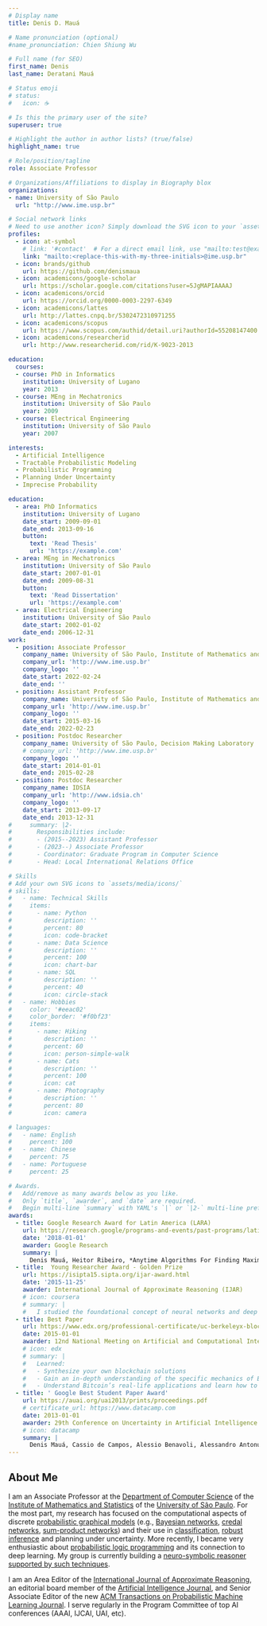 ```yaml
---
# Display name
title: Denis D. Mauá

# Name pronunciation (optional)
#name_pronunciation: Chien Shiung Wu

# Full name (for SEO)
first_name: Denis
last_name: Deratani Mauá

# Status emoji
# status:
#   icon: ☕️

# Is this the primary user of the site?
superuser: true

# Highlight the author in author lists? (true/false)
highlight_name: true

# Role/position/tagline
role: Associate Professor

# Organizations/Affiliations to display in Biography blox
organizations:
- name: University of São Paulo
  url: "http://www.ime.usp.br"

# Social network links
# Need to use another icon? Simply download the SVG icon to your `assets/media/icons/` folder.
profiles:
  - icon: at-symbol
    # link: '#contact'  # For a direct email link, use "mailto:test@example.org".
    link: "mailto:<replace-this-with-my-three-initials>@ime.usp.br"
  - icon: brands/github
    url: https://github.com/denismaua
  - icon: academicons/google-scholar
    url: https://scholar.google.com/citations?user=5JgMAPIAAAAJ
  - icon: academicons/orcid
    url: https://orcid.org/0000-0003-2297-6349
  - icon: academicons/lattes
    url: http://lattes.cnpq.br/5302472310971255
  - icon: academicons/scopus
    url: https://www.scopus.com/authid/detail.uri?authorId=55208147400
  - icon: academicons/researcherid
    url: http://www.researcherid.com/rid/K-9023-2013

education:
  courses:
  - course: PhD in Informatics
    institution: University of Lugano
    year: 2013
  - course: MEng in Mechatronics
    institution: University of São Paulo
    year: 2009
  - course: Electrical Engineering
    institution: University of São Paulo
    year: 2007

interests:
  - Artificial Intelligence
  - Tractable Probabilistic Modeling
  - Probabilistic Programming
  - Planning Under Uncertainty
  - Imprecise Probability

education:
  - area: PhD Informatics
    institution: University of Lugano
    date_start: 2009-09-01
    date_end: 2013-09-16
    button:
      text: 'Read Thesis'
      url: 'https://example.com'
  - area: MEng in Mechatronics
    institution: University of São Paulo
    date_start: 2007-01-01
    date_end: 2009-08-31
    button:
      text: 'Read Dissertation'
      url: 'https://example.com'
  - area: Electrical Engineering
    institution: University of São Paulo
    date_start: 2002-01-02
    date_end: 2006-12-31
work:
  - position: Associate Professor
    company_name: University of São Paulo, Institute of Mathematics and Statistics, Department of Computer Science
    company_url: 'http://www.ime.usp.br'
    company_logo: ''
    date_start: 2022-02-24
    date_end: ''
  - position: Assistant Professor
    company_name: University of São Paulo, Institute of Mathematics and Statistics, Department of Computer Science
    company_url: 'http://www.ime.usp.br'
    company_logo: ''
    date_start: 2015-03-16
    date_end: 2022-02-23
  - position: Postdoc Researcher
    company_name: University of São Paulo, Decision Making Laboratory
    # company_url: 'http://www.ime.usp.br'
    company_logo: ''
    date_start: 2014-01-01
    date_end: 2015-02-28
  - position: Postdoc Researcher
    company_name: IDSIA
    company_url: 'http://www.idsia.ch'
    company_logo: ''
    date_start: 2013-09-17
    date_end: 2013-12-31
#     summary: |2-
#       Responsibilities include:
#       - (2015--2023) Assistant Professor
#       - (2023--) Associate Professor
#       - Coordinator: Graduate Program in Computer Science
#       - Head: Local International Relations Office

# Skills
# Add your own SVG icons to `assets/media/icons/`
# skills:
#   - name: Technical Skills
#     items:
#       - name: Python
#         description: ''
#         percent: 80
#         icon: code-bracket
#       - name: Data Science
#         description: ''
#         percent: 100
#         icon: chart-bar
#       - name: SQL
#         description: ''
#         percent: 40
#         icon: circle-stack
#   - name: Hobbies
#     color: '#eeac02'
#     color_border: '#f0bf23'
#     items:
#       - name: Hiking
#         description: ''
#         percent: 60
#         icon: person-simple-walk
#       - name: Cats
#         description: ''
#         percent: 100
#         icon: cat
#       - name: Photography
#         description: ''
#         percent: 80
#         icon: camera

# languages:
#   - name: English
#     percent: 100
#   - name: Chinese
#     percent: 75
#   - name: Portuguese
#     percent: 25

# Awards.
#   Add/remove as many awards below as you like.
#   Only `title`, `awarder`, and `date` are required.
#   Begin multi-line `summary` with YAML's `|` or `|2-` multi-line prefix and indent 2 spaces below.
awards:
  - title: Google Research Award for Latin America (LARA)
    url: https://research.google/programs-and-events/past-programs/latin-america-research-awards/?filtertab=2018
    date: '2018-01-01'
    awarder: Google Research
    summary: |
      Denis Mauá, Heitor Ribeiro, *Anytime Algorithms For Finding Maximum Probability Configurations in Deep Probabilistic Models*    
  - title:  Young Researcher Award - Golden Prize
    url: https://isipta15.sipta.org/ijar-award.html
    date: '2015-11-25'
    awarder: International Journal of Approximate Reasoning (IJAR)
    # icon: coursera
    # summary: |
    #   I studied the foundational concept of neural networks and deep learning. By the end, I was familiar with the significant technological trends driving the rise of deep learning; build, train, and apply fully connected deep neural networks; implement efficient (vectorized) neural networks; identify key parameters in a neural network’s architecture; and apply deep learning to your own applications.
  - title: Best Paper
    url: https://www.edx.org/professional-certificate/uc-berkeleyx-blockchain-fundamentals
    date: 2015-01-01
    awarder: 12nd National Meeting on Artificial and Computational Intelligence (ENIAC 2015)
    # icon: edx
    # summary: |
    #   Learned:
    #   - Synthesize your own blockchain solutions
    #   - Gain an in-depth understanding of the specific mechanics of Bitcoin
    #   - Understand Bitcoin’s real-life applications and learn how to attack and destroy Bitcoin, Ethereum, smart contracts and Dapps, and alternatives to Bitcoin’s Proof-of-Work consensus algorithm
  - title: ' Google Best Student Paper Award'
    url: https://auai.org/uai2013/prints/proceedings.pdf
    # certificate_url: https://www.datacamp.com
    date: 2013-01-01
    awarder: 29th Conference on Uncertainty in Artificial Intelligence (UAI)
    # icon: datacamp
    summary: |
      Denis Mauá, Cassio de Campos, Alessio Benavoli, Alessandro Antonucci. *On the Complexity of Strong and Epistemic Credal Networks*
---
```


## About Me

I am an Associate Professor at the [Department of Computer Science](http://www.ime.usp.br/en/dcc) of the [Institute of Mathematics and Statistics](http://www.ime.usp.br/) of the [University of São Paulo](http://www.usp.br). For the most part, my research has focused on the computational aspects of discrete [probabilistic graphical models](https://en.wikipedia.org/wiki/Graphical_model) (e.g., [Bayesian networks](https://en.wikipedia.org/wiki/Bayesian_network), [credal networks](https://en.wikipedia.org/wiki/Credal_network), [sum-product networks](http://spn.cs.washington.edu/)) and their use in [classification](https://en.wikipedia.org/wiki/Statistical_classification), [robust inference](https://en.wikipedia.org/wiki/Imprecise_probability) and planning under uncertainty. More recently, I became very enthusiastic about [probabilistic logic programming](https://dtai.cs.kuleuven.be/problog/) and its connection to deep learning. My group is currently building a [neuro-symbolic reasoner supported by such techniques](https://kamel.ime.usp.br/dpasp). 

I am an Area Editor of the [International Journal of Approximate Reasoning](https://www.sciencedirect.com/journal/international-journal-of-approximate-reasoning), an editorial board member of the [Artificial Intelligence Journal](https://aij.ijcai.org), and Senior Associate Editor of the new [ACM Transactions on Probabilistic Machine Learning Journal](https://dl.acm.org/journal/topml). I serve regularly in the Program Committee of top AI conferences (AAAI, IJCAI, UAI, etc). <!-- Between 2021 and 2024 I was part of the editorial board of the [Artificial Intelligence Journal](https://aij.ijcai.org). -->
